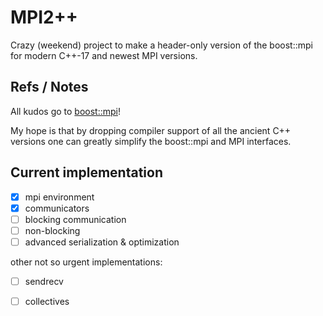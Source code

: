 # MPI2++

Crazy (weekend) project to make a header-only version of the boost::mpi for modern C++-17 and newest MPI versions.


## Refs / Notes

All kudos go to [boost::mpi](https://github.com/boostorg/mpi/)!

My hope is that by dropping compiler support of all the ancient C++ versions one can greatly simplify the boost::mpi and MPI interfaces.


## Current implementation

- [x] mpi environment 
- [x] communicators
- [ ] blocking communication
- [ ] non-blocking
- [ ] advanced serialization & optimization

other not so urgent implementations:
- [ ] sendrecv
- [ ] collectives


